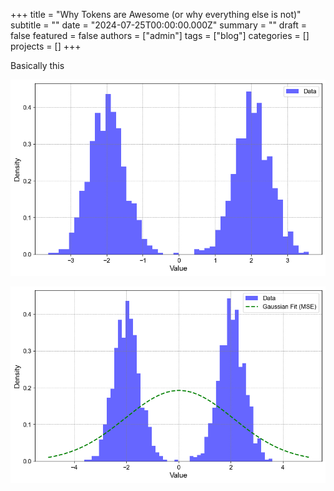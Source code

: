+++
title = "Why Tokens are Awesome (or why everything else is not)"
subtitle = ""
date = "2024-07-25T00:00:00.000Z"
summary = ""
draft = false
featured = false
authors = ["admin"]
tags = ["blog"]
categories = []
projects = []
+++

<!-- Header Image here -->

Basically this


![image](data.png)

![image](gaussian_fit.png)
